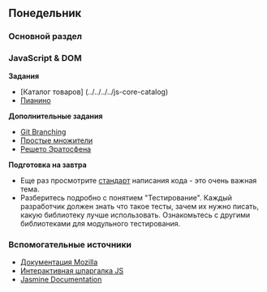 ## Понедельник

### Основной раздел
### JavaScript & DOM

**Задания**

- [Каталог товаров] (../../../../js-core-catalog)
- [Пианино](../../../../core-js-base-piano)

**Дополнительные задания**

- [Git Branching](https://learngitbranching.js.org)
- [Простые множители](../../../../extra-algorithm-prime-factors)
- [Решето Эратосфена](../../../../extra-algorithm-prime-factors-eratosthenes)

**Подготовка на завтра**
- Еще раз просмотрите [стандарт](https://github.com/leonidlebedev/javascript-airbnb) написания кода - это очень важная тема. 
- Разберитесь подробно с понятием "Тестирование". Каждый разработчик должен знать что такое тесты, зачем их нужно писать, какую библиотеку лучше использовать. Ознакомьтесь с другими библиотеками для модульного тестирования.

### Вспомогательные источники

- [Документация Mozilla](https://developer.mozilla.org/ru/docs/Web/JavaScript)
- [Интерактивная шпаргалка JS](https://htmlcheatsheet.com/js)
- [Jasmine Documentation](https://jasmine.github.io/pages/docs_home.html)
